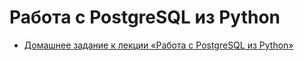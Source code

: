 # Работа с PostgreSQL из Python

- [Домашнее задание к лекции «Работа с PostgreSQL из Python»](https://github.com/netology-code/py-homeworks-db/tree/SQLPY-76/05-psycopg)